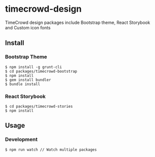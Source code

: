 # timecrowd-design

TimeCrowd design packages include Bootstrap theme, React Storybook and Custom icon fonts

## Install

### Bootstrap Theme

```
$ npm install -g grunt-cli
$ cd packages/timecrowd-bootstrap
$ npm install
$ gem install bundler
$ bundle install
```

### React Storybook

```
$ cd packages/timecrowd-stories
$ npm install
```

## Usage

### Development

```
$ npm run watch // Watch multiple packages
```
